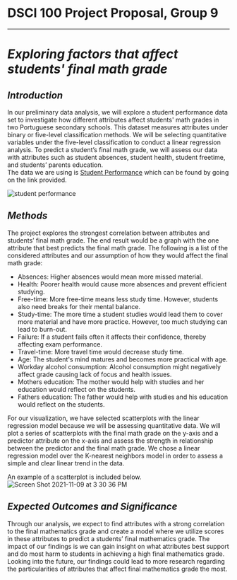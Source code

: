 # **DSCI 100 Project Proposal, Group 9**
_______________________
# ***Exploring factors that affect students' final math grade***
## *Introduction*
In our preliminary data analysis, we will explore a student performance data set to investigate how different attributes affect students' math grades in two Portuguese secondary schools. This dataset measures attributes under binary or five-level classification methods. We will be selecting quantitative variables under the five-level classification to conduct a linear regression analysis. To predict a student’s final math grade, we will assess our data with attributes such as student absences, student health, student freetime, and students’ parents education.  
The data we are using is [Student Performance]( https://archive.ics.uci.edu/ml/datasets/student+performance) which can be found by going on the link provided.

![student performance](https://user-images.githubusercontent.com/90440745/140980802-033a00bf-2f76-46d0-b4ad-947bb7379b0d.jpeg)

## *Methods*
The project explores the strongest correlation between attributes and students’ final math grade. The end result would be a graph with the one attribute that best predicts the final math grade. The following is a list of the considered attributes and our assumption of how they would affect the final math grade:

- Absences: Higher absences would mean more missed material.
- Health: Poorer health would cause more absences and prevent efficient studying. 
- Free-time: More free-time means less study time. However, students also need breaks for their mental balance.
- Study-time: The more time a student studies would lead them to cover more material and have more practice. However, too much studying can lead to burn-out.
- Failure: If a student fails often it affects their confidence, thereby affecting exam performance.
- Travel-time: More travel time would decrease study time.
- Age: The student's mind matures and becomes more practical with age.
- Workday alcohol consumption: Alcohol consumption might negatively affect grade causing lack of focus and health issues.
- Mothers education: The mother would help with studies and her education would reflect on the students.
- Fathers education: The father would help with studies and his education would reflect on the students.


For our visualization, we have selected scatterplots with the linear regression model because we will be assessing quantitative data. We will plot a series of scatterplots with the final math grade on the y-axis and a predictor attribute on the x-axis and assess the strength in relationship between the predictor and the final math grade. We chose a linear regression model over the K-nearest neighbors model in order to assess a simple and clear linear trend in the data.

An example of a scatterplot is included below.
![Screen Shot 2021-11-09 at 3 30 36 PM](https://user-images.githubusercontent.com/90440745/141022330-af1fc840-9665-4988-938f-e2acec1f0e2b.png)


## *Expected Outcomes and Significance*
Through our analysis, we expect to find attributes with a strong correlation to the final mathematics grade and create a model where we utilize scores in these attributes to predict a students’ final mathematics grade. The impact of our findings is we can gain insight on what attributes best support and do most harm to students in achieving a high final mathematics grade. Looking into the future, our findings could lead to more research regarding the particularities of attributes that affect final mathematics grade the most.


